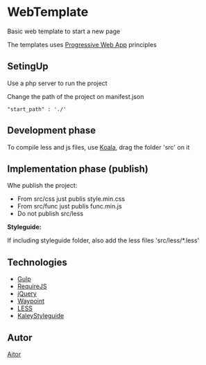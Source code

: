 WebTemplate
=============

Basic web template to start a new page

The templates uses [Progressive Web App](https://developers.google.com/web/updates/2014/11/Support-for-installable-web-apps-with-webapp-manifest-in-chrome-38-for-Android) principles

SetingUp
---------------

Use a php server to run the project

Change the path of the project on manifest.json

```"start_path" : './'```


Development phase
---------------

To compile less and js files, use [Koala](http://koala-app.com/), drag the folder 'src' on it


Implementation phase (publish)
---------------

Whe publish the project:
- From src/css just publis style.min.css
- From src/func just publis func.min.js
- Do not publish src/less

**Styleguide:**

If including styleguide folder, also add the less files 'src/less/*.less'


Technologies
---------------

- [Gulp](http://gulpjs.com/)
- [RequireJS](https://http://requirejs.org/)
- [jQuery](https://jquery.com/)
- [Waypoint](http://imakewebthings.com/waypoints/)
- [LESS](http://lesscss.org/)
- [KaleyStyleguide](https://github.com/thomasdavis/kaleistyleguide)


Autor
---------------
[Aitor](http://aitorpalomares.esy.es/)